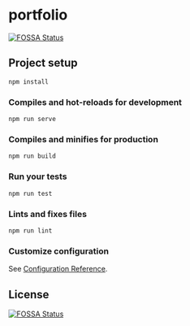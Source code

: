 # portfolio
[![FOSSA Status](https://app.fossa.com/api/projects/git%2Bgithub.com%2FrIIh%2Fportfolio.svg?type=shield)](https://app.fossa.com/projects/git%2Bgithub.com%2FrIIh%2Fportfolio?ref=badge_shield)


## Project setup
```
npm install
```

### Compiles and hot-reloads for development
```
npm run serve
```

### Compiles and minifies for production
```
npm run build
```

### Run your tests
```
npm run test
```

### Lints and fixes files
```
npm run lint
```

### Customize configuration
See [Configuration Reference](https://cli.vuejs.org/config/).


## License
[![FOSSA Status](https://app.fossa.com/api/projects/git%2Bgithub.com%2FrIIh%2Fportfolio.svg?type=large)](https://app.fossa.com/projects/git%2Bgithub.com%2FrIIh%2Fportfolio?ref=badge_large)